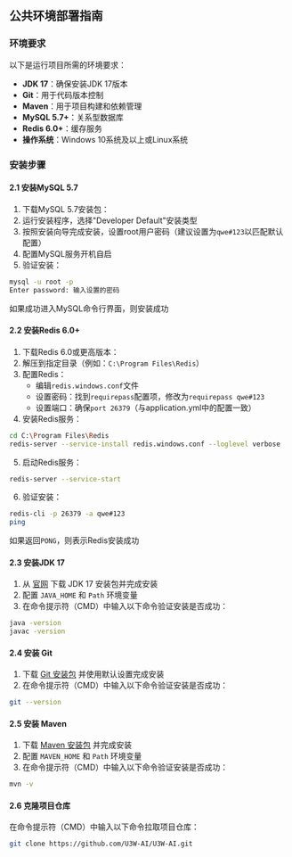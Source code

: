 ## 公共环境部署指南

### 环境要求
以下是运行项目所需的环境要求：

- **JDK 17**：确保安装JDK 17版本
- **Git**：用于代码版本控制
- **Maven**：用于项目构建和依赖管理
- **MySQL 5.7+**：关系型数据库
- **Redis 6.0+**：缓存服务
- **操作系统**：Windows 10系统及以上或Linux系统

### 安装步骤

#### 2.1 安装MySQL 5.7

1. 下载MySQL 5.7安装包：<mcurl name="MySQL官方下载" url="https://dev.mysql.com/downloads/installer/"></mcurl>
2. 运行安装程序，选择"Developer Default"安装类型
3. 按照安装向导完成安装，设置root用户密码（建议设置为`qwe#123`以匹配默认配置）
4. 配置MySQL服务开机自启
5. 验证安装：

```bash
mysql -u root -p
Enter password: 输入设置的密码
```

如果成功进入MySQL命令行界面，则安装成功

#### 2.2 安装Redis 6.0+

1. 下载Redis 6.0或更高版本：<mcurl name="Redis官方下载" url="https://github.com/tporadowski/redis/releases"></mcurl>
2. 解压到指定目录（例如：`C:\Program Files\Redis`）
3. 配置Redis：
   - 编辑`redis.windows.conf`文件
   - 设置密码：找到`requirepass`配置项，修改为`requirepass qwe#123`
   - 设置端口：确保`port 26379`（与application.yml中的配置一致）
4. 安装Redis服务：

```bash
cd C:\Program Files\Redis
redis-server --service-install redis.windows.conf --loglevel verbose
```
5. 启动Redis服务：

```bash
redis-server --service-start
```
6. 验证安装：

```bash
redis-cli -p 26379 -a qwe#123
ping
```

如果返回`PONG`，则表示Redis安装成功

#### 2.3 安装JDK 17

1. 从 [官网](https://www.oracle.com/java/technologies/javase/jdk17-archive-downloads.html) 下载 JDK 17 安装包并完成安装
2. 配置 `JAVA_HOME` 和 `Path` 环境变量
3. 在命令提示符（CMD）中输入以下命令验证安装是否成功：

```bash
java -version
javac -version
```

#### 2.4 安装 Git

1. 下载 [Git 安装包](https://git-scm.com/downloads) 并使用默认设置完成安装
2. 在命令提示符（CMD）中输入以下命令验证安装是否成功：

```bash
git --version
```

#### 2.5 安装 Maven

1. 下载 [Maven 安装包](https://maven.apache.org/download.cgi) 并完成安装
2. 配置 `MAVEN_HOME` 和 `Path` 环境变量
3. 在命令提示符（CMD）中输入以下命令验证安装是否成功：

```bash
mvn -v
```

#### 2.6 克隆项目仓库

在命令提示符（CMD）中输入以下命令拉取项目仓库：

```bash
git clone https://github.com/U3W-AI/U3W-AI.git
```